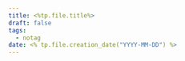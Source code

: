 ```yaml
---
title: <%tp.file.title%>
draft: false
tags:
  - notag
date: <% tp.file.creation_date("YYYY-MM-DD") %>
---
```

